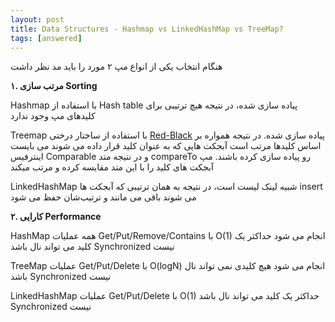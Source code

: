 ```yaml
---
layout: post
title: Data Structures - Hashmap vs LinkedHashMap vs TreeMap?
tags: [answered]
---
```




<!-- comment #654288717 -->

هنگام انتخاب یکی از انواع مپ ۲ مورد را باید مد نظر داشت

**۱. مرتب سازی Sorting**

Hashmap با استفاده از Hash table پیاده سازی شده، در نتیجه هیچ ترتیبی برای کلیدهای مپ وجود ندارد

Treemap با استفاده از ساختار درختی [Red-Black](https://en.wikipedia.org/wiki/Red%E2%80%93black_tree) پیاده سازی شده. در نتیجه همواره بر اساس کلیدها مرتب است
آبجکت هایی که به عنوان کلید قرار داده می شوند می بایست اینترفیس Comparable‌ و در نتیجه متد compareTo رو پیاده سازی کرده باشند. مپ آبجکت های کلید را با این متد مقایسه کرده و مرتب میکند

LinkedHashMap شبیه لینک لیست است، در نتیجه به همان ترتیبی که آبجکت ها insert می شوند باقی می مانند و ترتیب‌شان حفظ می شود

**۲. کارایی Performance**

HashMap
همه عملیات Get/Put/Remove/Contains با O(1) انجام می شود
حداکثر یک کلید می تواند نال باشد
Synchronized نیست

TreeMap
عملیات Get/Put/Delete با O(logN) انجام می شود
هیچ کلیدی نمی تواند نال باشد
Synchronized نیست

LinkedHashMap
عملیات Get/Put/Delete با O(1) 
حداکثر یک کلید می تواند نال باشد
Synchronized نیست



